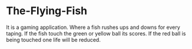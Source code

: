 # The-Flying-Fish
It is a gaming application. Where a fish rushes ups and downs for every taping. If the fish touch the green or yellow ball its scores. 
If the red ball is being touched one life will be reduced.
